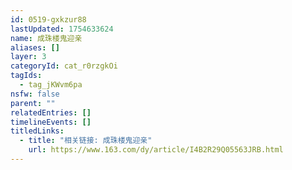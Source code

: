 ```yaml
---
id: 0519-gxkzur88
lastUpdated: 1754633624
name: 成珠楼鬼迎亲
aliases: []
layer: 3
categoryId: cat_r0rzgkOi
tagIds:
  - tag_jKWvm6pa
nsfw: false
parent: ""
relatedEntries: []
timelineEvents: []
titledLinks:
  - title: "相关链接: 成珠楼鬼迎亲"
    url: https://www.163.com/dy/article/I4B2R29Q05563JRB.html
---
```


